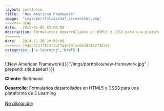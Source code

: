 ```yaml
---
layout:	portfolio
title:	"New American Framework"
image:	"imgs/portfolios/naf_screenshot.png"
<<<<<<< HEAD
date:   2015-01-05 03:00:00
description: Formularios desarrollados en HTML5 y CSS3 para una plataforma de E Learning
=======
date:   2014-11-20 00:00:00
>>>>>>> 7e42c4127f144f2bf7a3e59fae6b4d113e73d27c
categories: ['e-learning','html5']
---
```

![New American Framework]({{ "/imgs/portfolios/new-framework.jpg" | prepend: site.baseurl }})

**Cliente:** Richmond

**Desarrollo:** Formularios desarrollados en HTML5 y CSS3 para una plataforma de E Learning
<br><br>
<a class="link" href="#" target="blank"> No disponible</a>